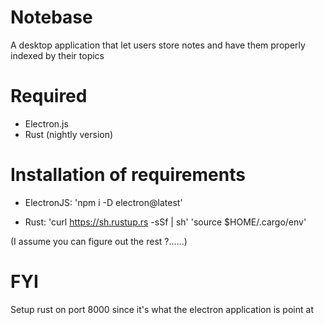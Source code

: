# Notebase
A desktop application that let users store notes and have them properly indexed by their topics
	
# Required
- Electron.js
- Rust (nightly version)
	
# Installation of requirements
- ElectronJS:
	'npm i -D electron@latest'

- Rust:
	'curl https://sh.rustup.rs -sSf | sh'
	'source $HOME/.cargo/env'
	
(I assume you can figure out the rest ?......)
	
# FYI
Setup rust on port 8000 since it's what the electron application is point at
